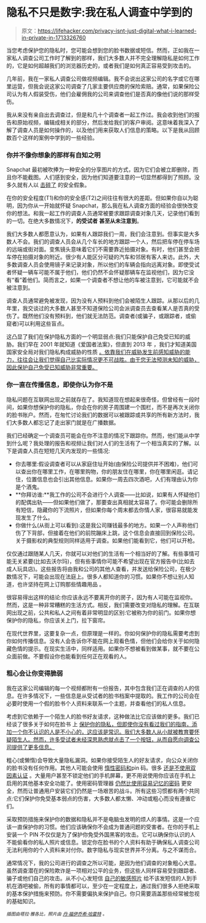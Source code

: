 # 隐私不只是数字:我在私人调查中学到的

> 原文：<https://lifehacker.com/privacy-isnt-just-digital-what-i-learned-in-private-in-1713326760>

当您考虑保护您的隐私时，您可能会想到您的脸书数据或短信。然而，正如我在一家私人调查公司工作时了解到的那样，我们大多数人并不完全理解隐私是如何工作的，它是如何超越我们的浏览器历史的，或者我们是如何真正容易受到攻击的。



几年前，我在一家私人调查公司做视频编辑。我不会说出这家公司的名字或它在哪里运营，但我会说这家公司调查了几家主要供应商的保险索赔。通常，如果保险公司认为有人假装受伤，他们会雇佣我的公司来调查他们是否真的像他们说的那样受伤。

我从来没有亲自出去调查过，但是和几十个调查者一起工作过。我会收到他们的报告和原始视频，编辑成相关的部分，然后发给我们的客户审阅。这意味着我深入了解了调查人员是如何操作的，以及他们用来获取人们信息的策略。以下是我从回顾数百个这样的案例中学到的一些经验。

### **你并不像你想象的那样有自知之明**

Snapchat 最初被吹捧为一种安全的分享图片的方式，因为它们会被立即删除，而且你不能截图。人们感到安全，因为他们知道要注意的一切显然都得到了照顾。没多久就有人以 [击碎了](http://lifehacker.com/watch-out-snaphack-saves-your-snapchats-without-you-ev-1445464061) 的安全假象。

在你的安全程度(T1)和你的安全感(T2)之间往往有很大的差距。但如果你自以为聪明，因为你从一开始就怀疑 Snapchat，那么我在私人调查方面的经验会很快改变你的想法。和我一起工作的调查人员通常被要求跟踪调查对象几天，记录他们看到的一切。在绝大多数情况下，**的受试者** **甚至从未注意到**。

我们大多数人都愿意认为，如果有人跟踪我们一周，我们会注意到。但事实是大多数人不会。我们的调查人员会从几个车长的地方跟踪一个人，然后把车停在停车场的远端或街对面。变焦镜头意味着它们不需要靠近拍摄对象。有时，他们甚至会把车停在拍摄对象的附近。很少有人能区分可疑的汽车和邻居有客人来访。此外，大多数调查人员会使用镜子来记录对象，所以他们的车辆会指向远离对象。即使受试者怀疑一辆车可能不属于他们，他们仍然不会怀疑那辆车在监视他们，因为它没有“看”着他们。简而言之，如果一个调查者不想让他的车被注意到，它可能就不会被注意到。

调查人员通常避免被发现，因为没有人预料到他们会被陌生人跟踪。从那以后的几年里，我交谈过的大多数人甚至不知道保险公司会派调查员去查看某人是否真的受伤了。既然他们没有预料到，他们就无法防范。调查者(或骗子，或跟踪者，或偷窥者)可以利用这些盲点。

这凸显了我们在保护隐私方面的一个明显弱点:我们只能保护自己免受已知的威胁。我们早在 2001 年就知道《爱国者法案》，但直到 2013 年 ，我们才知道美国国家安全局对我们隐私构成威胁的性质 [。依靠我们在威胁发生前感知威胁的能力，往往会让我们觉得自己比实际情况更不可战胜。由于您无法预测未知的威胁，因此保护自己免受已知威胁非常重要。](http://lifehacker.com/what-the-nsa-spying-scandal-means-to-you-511808090)

### **你一直在传播信息，即使你认为你不是**

隐私问题在互联网出现之前就存在了。我知道现在想起来很奇怪，但曾经有一段时间，如果你想保护你的隐私，你会在你的房子周围建一个围栏，而不是再次关闭你的脸书账户。然而，在匆忙讨论我们的数据可以被跟踪或共享的所有新方法时，我们大多数人都忘记了走出家门就是在广播数据。

我们已经确定一个调查员可能会在你不注意的情况下跟踪你。然而，他们能从中学到什么呢？我处理的报告和视频让我们对人们的生活有了一个相当真实的了解。以下是调查人员在短短几天内发现的一些情况:

*   你去哪里:假设调查者可以从家庭住址开始(由保险公司提供并不困难)，他们可以查出你在哪里工作，在哪里购物，你的朋友住在哪里，你在哪里闲逛。请记住，位置信息也会引出其他信息。如果你一周去四次酒吧，人们有理由认为你是个酒鬼。
*   **你拜访谁:**我工作的公司不会进行个人调查——比如说，如果有人怀疑他们的配偶出轨——但如果他们做了，那要查出真相就太容易了。你可能会删除所有短信，隐藏你的下流照片，但如果你每个周末都去你情人家，很容易就能发现发生了什么。
*   你做什么(从街上可以看到):这是我公司赚钱最多的地方。如果一个人声称他们伤了下背部，但接着在他们的前院蹦床上跳，这个信息会直接回到保险公司。关于摄影权的典型规则同样适用于调查。如果他们能看到它，他们可以开枪。

仅仅通过跟随某人几天，你就可以对他们的生活有一个相当好的了解。有些事情可能无关紧要(比如去沃尔玛)，但有些事情你可能不希望出现在官方报告中(比如去成人玩具店)。这些报告将由我和公司的其他人查看，并发送给保险公司，在极少数情况下，可能会出现在法庭上。很多人都知道你的习惯。如果你不想让别人知道，也许坚持在网上订购那些情趣用品 。

很容易得出这样的结论:你应该永远不要离开你的房子，因为有人可能在监视你。然而，这是一种非常糟糕的生活方式。相反，我们需要改变对隐私的理解。在互联网出现之前，公共和私人之间有着非常明显的区别:它被称为你的前门。如果你想保护你的隐私，你应该关上门，拉下窗帘。

在现代世界里，这要复杂一点，但原理是一样的。你如何保护你的隐私需要考虑到你如何传播信息。没有人会告诉你不能在网上观看色情，但他们会给你关于如何隐藏色情的提示。在现实生活中，同样适用。如果你不想被看到做某事，就不要在公众面前做。不要假设你也能看到任何正在观看的人。

### 粗心会让你变得脆弱

我在这家公司编辑的每一个视频都附有一份报告，其中包含我们正在调查的人的信息。在许多情况下，一些信息是从受试者的脸书档案中提取的。我工作的公司会在必要时使用一个假的脸书个人资料来联系一个主题，并查看他们的私人信息。

考虑到它依赖于一个陌生人的脸书好友请求，这种做法比它应该做的更多。我们已经谈了很多关于如何在脸书 上 [保护你的隐私，但即使你没有看过我们的指南，添加一个你不认识的人是不小心的，这应该是常识。我们大多数人从小就被教育要怀疑陌生人。然而，许多受试者未经深思熟虑就点击了一个按钮，从而自愿向调查公司提供了更多信息。](http://lifehacker.com/the-always-up-to-date-guide-to-managing-your-facebook-p-5813990)

粗心(或懒惰)会导致大量隐私漏洞。如果你接受陌生人的好友请求，向公众关闭你的脸书没有任何作用。其他人可能会使用 [惰性密码和](http://lifehacker.com/the-most-and-least-common-pin-numbers-and-numeric-pas-5944567)pin 码。很多 [还是不使用双因素认证](http://lifehacker.com/heres-everywhere-you-should-enable-two-factor-authentic-5938565) 。大量用户甚至不锁定他们的手机屏幕，更不用说使用你应该在手机上启用的其他基本安全功能了。使用密码管理器 [仍然比使用容易记忆的密码](http://lifehacker.com/your-clever-password-tricks-arent-protecting-you-from-t-5937303) 更安全，然而让普通用户安装它们仍然是一场艰苦的战斗。所有这些习惯都有两个共同点:它们保护你免受基本弱点的伤害，大多数人都太懒、冲动或粗心而没有遵循它们。

采取预防措施来保护你的数据和隐私并不是电脑虫发明的烦人的事情。这是一个应该一直保护你的习惯。他们应该确保你不会成为普通问题的受害者。在你的手机上安装一个 PIN 不仅仅是为了保护你免受外国黑客的攻击。它可以确保你认识的人不能偷看你的私人照片或信息。锁定你在脸书的个人资料有助于确保私人调查公司无法利用你的个人资料来对付你。数字隐私与现实世界并不分离。与之不谋而合。

通常情况下，我的公司进行的调查之所以可能，是因为他们调查的对象粗心大意。虽然调查潜在的保险欺诈是一项相对公平的业务，但这些人同样容易受到跟踪者、骗子或他们自己的攻击。从不小心发短信 [自己的敏感照片](http://lifehacker.com/how-to-practice-safe-sexting-without-resorting-to-digi-698798261) 给不该发短信的人到手机在酒吧被偷，所有的事情都可以，至少在一定程度上，通过我们很多人拒绝采取的基本保护措施来预防。你不需要偏执来保护自己。你只需要涵盖那些经常被忽视的基础知识。

<small>*插图由塔拉·雅各比，照片由*</small> [<small>*丹·福伊*</small>](https://www.flickr.com/photos/orangeacid/525519807/in/photolist-NrqJk-2nn2X-5GZ9bw-aSK4C-oZVLj8-4W1ys8-4W5NnE-4W1sd2-uuGDK-iqqZBP-qLbMRv-4W5Gts-4W1sFX-4LLtkY-4W5M2S-7BYcJS-4zSLbL-sdYVy1-uuGDH-zVDtS-7t86qh-p4Uu4H-hhnwz-5msECV-7mDXRe-o2aPVb-dUdspm-7uMTxo-4W1upg-8Lq1PW-aed5xU-dU7QGn-dUdsys-dUdsfs-dU7Q3M-dUdrTm-dU7PDR-dUdry1-dUdrqb-dU7Pcc-dU7P2e-dU7NPn-dU7MQg-dU7KHk-dU7KnH-4W5M9W-dU82TR-7jEUgi-7jETWt-7jJMuj)<small></small>*[<small>*乔希·哈雷特*</small>](https://www.flickr.com/photos/hyku/368912557/in/photolist-yALRk-7Cc8Ki-46PRKe-5V3xR3-qmKn1-raUSiK-t1pSZ3-qmKac-eH5ZeN-qmKBr-5V3u3N-5UYfeK-9rg8Mb-Bcz4z-5UYdcT-5V3Csj-5V3zBJ-5UYb7a-5UYaBc-5V3x5C-5V3vo7-5V3Aoy-5UYhhB-5V3ECU-5V3BTy-5UY85p-4qwA15-qmL3a-5V3wDh-nazSQM-hypjha-uegRLR-c6hdMA-2aBff-asybHk-acAJ26-nVJPAA-tBVvp-6m1CYz-dC7V8F-8346Yd-6TCe9D-ecjupu-aov2Xi-rcNFpT-6EQKqT-nLZ4io-5deEwW-kxXDYk-8bnteV) <small>*。*</small>*